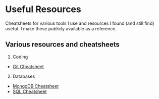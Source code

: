 # Useful Resources

Cheatsheets for various tools I use and resources I found (and still find) useful. I make these publicly available as a reference.

## Various resources and cheatsheets

1. Coding

- [Git Cheatsheet](https://github.com/m-ahlstrom/useful-resources/blob/main/Coding/git_cheatsheet.md)

2. Databases

- [MongoDB Cheatsheet](https://github.com/m-ahlstrom/useful-resources/blob/main/Databases/mongodb_cheatsheet.md)
- [SQL Cheatsheet](https://github.com/m-ahlstrom/useful-resources/blob/main/Databases/sql_cheatsheet.md)
